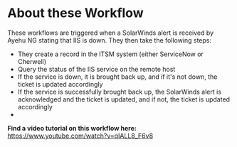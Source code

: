 <h1>About these Workflow</h1>
These workflows are triggered when a SolarWinds alert is received by Ayehu NG stating that IIS is down.  They then take the following steps:
<ul>
<li>They create a record in the ITSM system (either ServiceNow or Cherwell)</li>
<li>Query the status of the IIS service on the remote host</li>
<li>If the service is down, it is brought back up, and if it's not down, the ticket is updated accordingly</li>
<li>If the service is successfully brought back up, the SolarWinds alert is acknowledged and the ticket is updated, and if not, the ticket is updated accordingly<li>
</ul>

<b>Find a video tutorial on this workflow here:</b> <a href="https://www.youtube.com/watch?v=qIALL8_F6v8">https://www.youtube.com/watch?v=qIALL8_F6v8</a>
